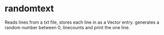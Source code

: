 # randomtext
Reads lines from a txt file, stores each line in as a Vector entry. generates a random number between 0, linecounts and print the one line.
